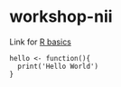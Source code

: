 # workshop-nii

Link for [R basics](https://datacarpentry.org/genomics-r-intro/02-r-basics/index.html)

```{R Basics}
hello <- function(){
  print('Hello World')
}

```
